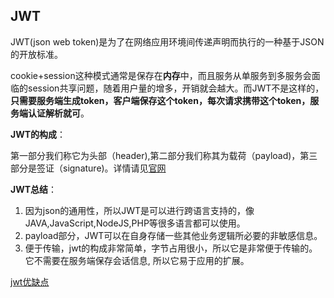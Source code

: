 ## JWT

JWT(json web token)是为了在网络应用环境间传递声明而执行的一种基于JSON的开放标准。

cookie+session这种模式通常是保存在**内存**中，而且服务从单服务到多服务会面临的session共享问题，随着用户量的增多，开销就会越大。而JWT不是这样的，**只需要服务端生成token，客户端保存这个token，每次请求携带这个token，服务端认证解析就可**。

**JWT的构成**：

第一部分我们称它为头部（header),第二部分我们称其为载荷（payload)，第三部分是签证（signature)。详情请见[官网](https://jwt.io/introduction/)

**JWT总结**：

1. 因为json的通用性，所以JWT是可以进行跨语言支持的，像JAVA,JavaScript,NodeJS,PHP等很多语言都可以使用。
2. payload部分，JWT可以在自身存储一些其他业务逻辑所必要的非敏感信息。
3. 便于传输，jwt的构成非常简单，字节占用很小，所以它是非常便于传输的。它不需要在服务端保存会话信息, 所以它易于应用的扩展。

[jwt优缺点](https://snailclimb.gitee.io/javaguide/#/docs/system-design/authority-certification/JWT-advantages-and-disadvantages)